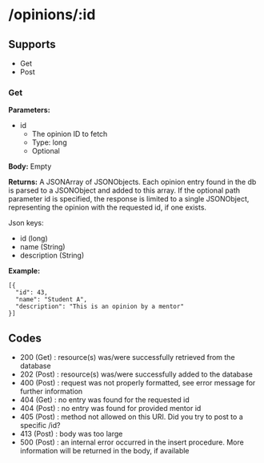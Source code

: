 # /opinions/:id #

## Supports ##
* Get
* Post

### Get ###
**Parameters:**
* id
    * The opinion ID to fetch
    * Type: long
    * Optional

**Body:**
Empty

**Returns:**
A JSONArray of JSONObjects. Each opinion entry found in the db is parsed to a JSONObject and added to this array. If the optional path parameter id is specified, the response is limited to a single JSONObject, representing the opinion with the requested id, if one exists. 

Json keys: 

* id (long)
* name (String)
* description (String)

**Example:**
```
[{
  "id": 43,
  "name": "Student A",
  "description": "This is an opinion by a mentor"
}]
```

## Codes ##

* 200 (Get) : resource(s) was/were successfully retrieved from the database 
* 202 (Post) : resource(s) was/were successfully added to the database
* 400 (Post) : request was not properly formatted, see error message for further information
* 404 (Get) : no entry was found for the requested id
* 404 (Post) : no entry was found for provided mentor id
* 405 (Post) : method not allowed on this URI. Did you try to post to a specific /id?
* 413 (Post) : body was too large
* 500 (Post) : an internal error occurred in the insert procedure. More information will be returned in the body, if available